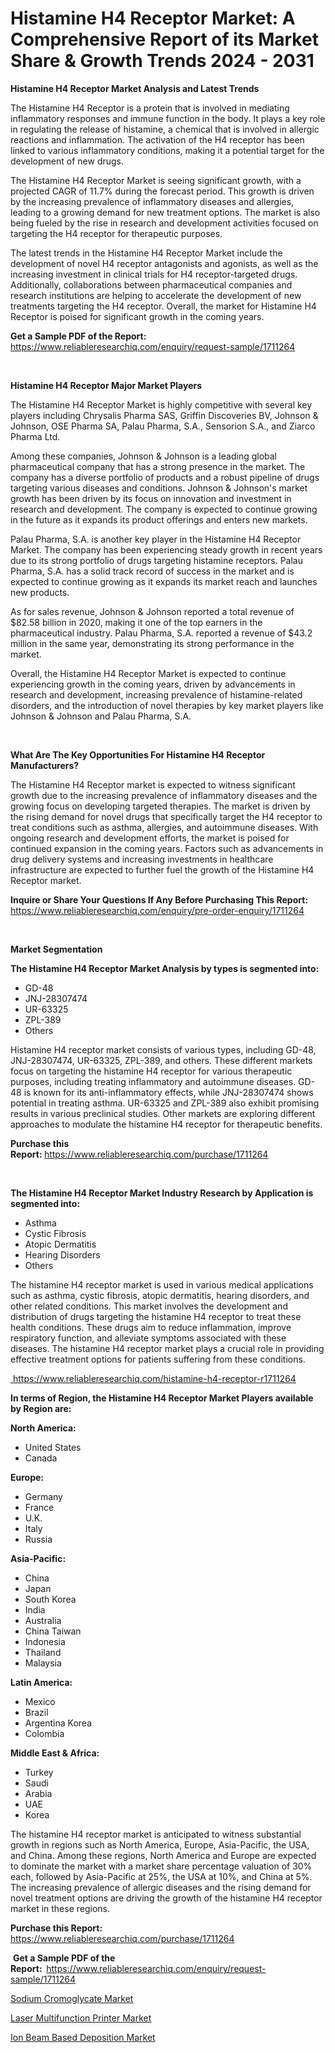 <p><h1>Histamine H4 Receptor Market: A Comprehensive Report of its Market Share & Growth Trends 2024 - 2031</h1></p><p><strong>Histamine H4 Receptor Market Analysis and Latest Trends</strong></p>
<p><p>The Histamine H4 Receptor is a protein that is involved in mediating inflammatory responses and immune function in the body. It plays a key role in regulating the release of histamine, a chemical that is involved in allergic reactions and inflammation. The activation of the H4 receptor has been linked to various inflammatory conditions, making it a potential target for the development of new drugs.</p><p>The Histamine H4 Receptor Market is seeing significant growth, with a projected CAGR of 11.7% during the forecast period. This growth is driven by the increasing prevalence of inflammatory diseases and allergies, leading to a growing demand for new treatment options. The market is also being fueled by the rise in research and development activities focused on targeting the H4 receptor for therapeutic purposes.</p><p>The latest trends in the Histamine H4 Receptor Market include the development of novel H4 receptor antagonists and agonists, as well as the increasing investment in clinical trials for H4 receptor-targeted drugs. Additionally, collaborations between pharmaceutical companies and research institutions are helping to accelerate the development of new treatments targeting the H4 receptor. Overall, the market for Histamine H4 Receptor is poised for significant growth in the coming years.</p></p>
<p><strong>Get a Sample PDF of the Report:&nbsp;</strong> <a href="https://www.reliableresearchiq.com/enquiry/request-sample/1711264">https://www.reliableresearchiq.com/enquiry/request-sample/1711264</a></p>
<p>&nbsp;</p>
<p><strong>Histamine H4 Receptor Major Market Players</strong></p>
<p><p>The Histamine H4 Receptor Market is highly competitive with several key players including Chrysalis Pharma SAS, Griffin Discoveries BV, Johnson & Johnson, OSE Pharma SA, Palau Pharma, S.A., Sensorion S.A., and Ziarco Pharma Ltd. </p><p>Among these companies, Johnson & Johnson is a leading global pharmaceutical company that has a strong presence in the market. The company has a diverse portfolio of products and a robust pipeline of drugs targeting various diseases and conditions. Johnson & Johnson's market growth has been driven by its focus on innovation and investment in research and development. The company is expected to continue growing in the future as it expands its product offerings and enters new markets.</p><p>Palau Pharma, S.A. is another key player in the Histamine H4 Receptor Market. The company has been experiencing steady growth in recent years due to its strong portfolio of drugs targeting histamine receptors. Palau Pharma, S.A. has a solid track record of success in the market and is expected to continue growing as it expands its market reach and launches new products.</p><p>As for sales revenue, Johnson & Johnson reported a total revenue of $82.58 billion in 2020, making it one of the top earners in the pharmaceutical industry. Palau Pharma, S.A. reported a revenue of $43.2 million in the same year, demonstrating its strong performance in the market.</p><p>Overall, the Histamine H4 Receptor Market is expected to continue experiencing growth in the coming years, driven by advancements in research and development, increasing prevalence of histamine-related disorders, and the introduction of novel therapies by key market players like Johnson & Johnson and Palau Pharma, S.A.</p></p>
<p>&nbsp;</p>
<p><strong>What Are The Key Opportunities For Histamine H4 Receptor Manufacturers?</strong></p>
<p><p>The Histamine H4 Receptor market is expected to witness significant growth due to the increasing prevalence of inflammatory diseases and the growing focus on developing targeted therapies. The market is driven by the rising demand for novel drugs that specifically target the H4 receptor to treat conditions such as asthma, allergies, and autoimmune diseases. With ongoing research and development efforts, the market is poised for continued expansion in the coming years. Factors such as advancements in drug delivery systems and increasing investments in healthcare infrastructure are expected to further fuel the growth of the Histamine H4 Receptor market.</p></p>
<p><strong>Inquire or Share Your Questions If Any Before Purchasing This Report:</strong> <a href="https://www.reliableresearchiq.com/enquiry/pre-order-enquiry/1711264">https://www.reliableresearchiq.com/enquiry/pre-order-enquiry/1711264</a></p>
<p>&nbsp;</p>
<p><strong>Market Segmentation</strong></p>
<p><strong>The Histamine H4 Receptor Market Analysis by types is segmented into:</strong></p>
<p><ul><li>GD-48</li><li>JNJ-28307474</li><li>UR-63325</li><li>ZPL-389</li><li>Others</li></ul></p>
<p><p>Histamine H4 receptor market consists of various types, including GD-48, JNJ-28307474, UR-63325, ZPL-389, and others. These different markets focus on targeting the histamine H4 receptor for various therapeutic purposes, including treating inflammatory and autoimmune diseases. GD-48 is known for its anti-inflammatory effects, while JNJ-28307474 shows potential in treating asthma. UR-63325 and ZPL-389 also exhibit promising results in various preclinical studies. Other markets are exploring different approaches to modulate the histamine H4 receptor for therapeutic benefits.</p></p>
<p><strong>Purchase this Report:&nbsp;</strong><a href="https://www.reliableresearchiq.com/purchase/1711264">https://www.reliableresearchiq.com/purchase/1711264</a></p>
<p>&nbsp;</p>
<p><strong>The Histamine H4 Receptor Market Industry Research by Application is segmented into:</strong></p>
<p><ul><li>Asthma</li><li>Cystic Fibrosis</li><li>Atopic Dermatitis</li><li>Hearing Disorders</li><li>Others</li></ul></p>
<p><p>The histamine H4 receptor market is used in various medical applications such as asthma, cystic fibrosis, atopic dermatitis, hearing disorders, and other related conditions. This market involves the development and distribution of drugs targeting the histamine H4 receptor to treat these health conditions. These drugs aim to reduce inflammation, improve respiratory function, and alleviate symptoms associated with these diseases. The histamine H4 receptor market plays a crucial role in providing effective treatment options for patients suffering from these conditions.</p></p>
<p><a href="https://www.reliableresearchiq.com/histamine-h4-receptor-r1711264">&nbsp;https://www.reliableresearchiq.com/histamine-h4-receptor-r1711264</a></p>
<p><strong>In terms of Region, the Histamine H4 Receptor Market Players available by Region are:</strong></p>
<p>
    <p> <strong> North America: </strong>
        <ul>
            <li>United States</li>
            <li>Canada</li>
        </ul>
        </p> 
    <p> <strong> Europe: </strong>
        <ul>
            <li>Germany</li>
            <li>France</li>
            <li>U.K.</li>
            <li>Italy</li>
            <li>Russia</li>
        </ul>
        </p> 
    <p> <strong> Asia-Pacific: </strong>
        <ul>
            <li>China</li>
            <li>Japan</li>
            <li>South Korea</li>
            <li>India</li>
            <li>Australia</li>
            <li>China Taiwan</li>
            <li>Indonesia</li>
            <li>Thailand</li>
            <li>Malaysia</li>
        </ul>
        </p> 
    <p> <strong> Latin America: </strong>
        <ul>
            <li>Mexico</li>
            <li>Brazil</li>
            <li>Argentina Korea</li>
            <li>Colombia</li>
        </ul>
        </p> 
    <p> <strong> Middle East & Africa: </strong>
        <ul>
            <li>Turkey</li>
            <li>Saudi</li>
            <li>Arabia</li>
            <li>UAE</li>
            <li>Korea</li>
        </ul>
    </p>
    </p>
<p><p>The histamine H4 receptor market is anticipated to witness substantial growth in regions such as North America, Europe, Asia-Pacific, the USA, and China. Among these regions, North America and Europe are expected to dominate the market with a market share percentage valuation of 30% each, followed by Asia-Pacific at 25%, the USA at 10%, and China at 5%. The increasing prevalence of allergic diseases and the rising demand for novel treatment options are driving the growth of the histamine H4 receptor market in these regions.</p></p>
<p><strong>Purchase this Report: </strong><a href="https://www.reliableresearchiq.com/purchase/1711264">https://www.reliableresearchiq.com/purchase/1711264</a></p>
<p>&nbsp;<strong>Get a Sample PDF of the Report:&nbsp;&nbsp;</strong><a href="https://www.reliableresearchiq.com/enquiry/request-sample/1711264">https://www.reliableresearchiq.com/enquiry/request-sample/1711264</a></p>
<p><strong></strong></p>
<p><p><a href="https://github.com/vregtldg37/Market-Research-Report-List-1/blob/main/sodium-cromoglycate-market.md">Sodium Cromoglycate Market</a></p><p><a href="https://medium.com/@lizarempel/comprehensive-analysis-of-the-global-laser-multifunction-printer-market-growth-trends-market-e6529025adcf">Laser Multifunction Printer Market</a></p><p><a href="https://www.linkedin.com/pulse/ion-beam-based-deposition-market-share-analysis-growth-trends-7frlf?trackingId=T0QGLgECQ7ep9maNWqwPJg%3D%3D">Ion Beam Based Deposition Market</a></p></p>